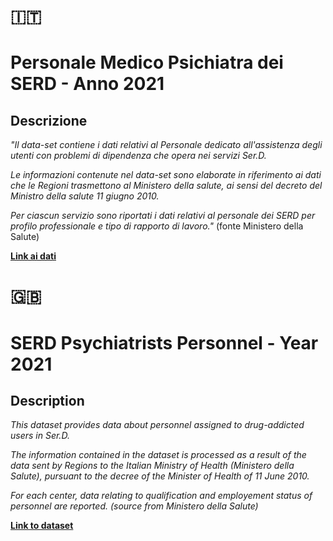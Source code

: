 # :it: 

# Personale Medico Psichiatra dei SERD - Anno 2021

## Descrizione 

*"Il data-set contiene i dati relativi al Personale dedicato all'assistenza degli utenti con problemi di dipendenza che opera nei servizi Ser.D.*

*Le informazioni contenute nel data-set sono elaborate in riferimento ai dati che le Regioni trasmettono al Ministero della salute, ai sensi del decreto del Ministro della salute 11 giugno 2010.*

*Per ciascun servizio sono riportati i dati relativi al personale dei SERD per profilo professionale e tipo di rapporto di lavoro."* (fonte Ministero della Salute)

**[Link ai dati](https://www.dati.salute.gov.it/dati/dettaglioDataset.jsp?menu=dati&idPag=188)**

# :uk:	 

# SERD Psychiatrists Personnel - Year 2021

## Description 

*This dataset provides data about personnel assigned to drug-addicted users in Ser.D.*

*The information contained in the dataset is processed as a result of the data 
sent by Regions to the Italian Ministry of Health (*Ministero della Salute*), 
pursuant to the decree of the Minister of Health of 11 June 2010.*

*For each center, data relating to qualification and employement status of personnel are reported. (source from Ministero della Salute)*

**[Link to dataset](https://www.dati.salute.gov.it/dati/dettaglioDataset.jsp?menu=dati&idPag=188)**
